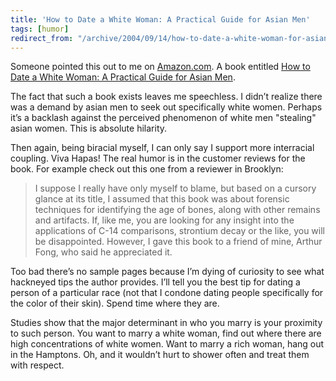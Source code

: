 ```yaml
---
title: 'How to Date a White Woman: A Practical Guide for Asian Men'
tags: [humor]
redirect_from: "/archive/2004/09/14/how-to-date-a-white-woman-for-asian-men.aspx/"
---
```


Someone pointed this out to me on [Amazon.com](http://www.amazon.com/).
A book entitled [How to Date a White Woman: A Practical Guide for Asian
Men](http://www.amazon.com/gp/product/customer-reviews/0919637264/ref=cm_cr_dp_2_1/102-0653022-3412114?me=ATVPDKIKX0DER "How to Date a White Woman: A Practical Guide for Asian Men").

The fact that such a book exists leaves me speechless. I didn’t realize
there was a demand by asian men to seek out specifically white women.
Perhaps it’s a backlash against the perceived phenomenon of white men
"stealing" asian women. This is absolute hilarity.

Then again, being biracial myself, I can only say I support more
interracial coupling. Viva Hapas! The real humor is in the customer
reviews for the book. For example check out this one from a reviewer in
Brooklyn:

> I suppose I really have only myself to blame, but based on a cursory
> glance at its title, I assumed that this book was about forensic
> techniques for identifying the age of bones, along with other remains
> and artifacts. If, like me, you are looking for any insight into the
> applications of C-14 comparisons, strontium decay or the like, you
> will be disappointed. However, I gave this book to a friend of mine,
> Arthur Fong, who said he appreciated it.

Too bad there’s no sample pages because I’m dying of curiosity to see
what hackneyed tips the author provides. I’ll tell you the best tip for
dating a person of a particular race (not that I condone dating people
specifically for the color of their skin). Spend time where they are.

Studies show that the major determinant in who you marry is your
proximity to such person. You want to marry a white woman, find out
where there are high concentrations of white women. Want to marry a rich
woman, hang out in the Hamptons. Oh, and it wouldn’t hurt to shower
often and treat them with respect.

